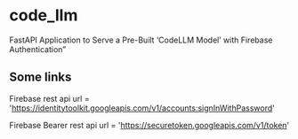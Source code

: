 # code_llm
FastAPI Application to Serve a Pre-Built ‘CodeLLM Model’ with Firebase Authentication”

## Some links
Firebase rest api url = 'https://identitytoolkit.googleapis.com/v1/accounts:signInWithPassword'

Firebase Bearer rest api url = 'https://securetoken.googleapis.com/v1/token'
